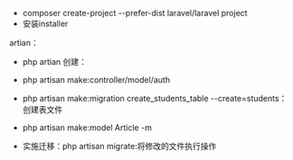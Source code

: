 - composer create-project --prefer-dist laravel/laravel project
- 安装installer

artian：
- php artian
创建：
- php artisan make:controller/model/auth
- php artisan make:migration create_students_table --create=students：创建表文件
- php artisan make:model Article -m

- 实施迁移：php artisan migrate:将修改的文件执行操作